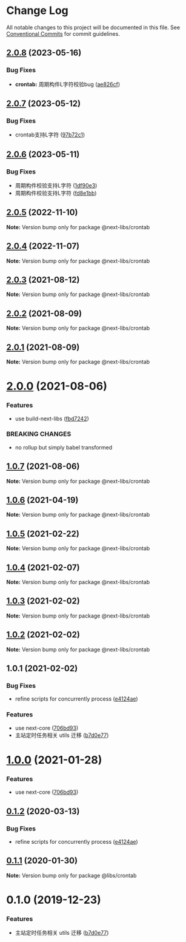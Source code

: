 # Change Log

All notable changes to this project will be documented in this file.
See [Conventional Commits](https://conventionalcommits.org) for commit guidelines.

## [2.0.8](https://github.com/easyops-cn/next-libs/compare/@next-libs/crontab@2.0.7...@next-libs/crontab@2.0.8) (2023-05-16)


### Bug Fixes

* **crontab:** 周期构件L字符校验bug ([ae826cf](https://github.com/easyops-cn/next-libs/commit/ae826cf4470da5c16ba966f76c24a6da409b2629))





## [2.0.7](https://github.com/easyops-cn/next-libs/compare/@next-libs/crontab@2.0.6...@next-libs/crontab@2.0.7) (2023-05-12)


### Bug Fixes

* crontab支持L字符 ([97b72c1](https://github.com/easyops-cn/next-libs/commit/97b72c12b4e8ab24c56e314ebceedb643bc6197f))





## [2.0.6](https://github.com/easyops-cn/next-libs/compare/@next-libs/crontab@2.0.5...@next-libs/crontab@2.0.6) (2023-05-11)


### Bug Fixes

* 周期构件校验支持L字符 ([1df90e3](https://github.com/easyops-cn/next-libs/commit/1df90e38276f5e27b5fd0fd71dfd4b47e2b2dddd))
* 周期构件校验支持L字符 ([fd8e1bb](https://github.com/easyops-cn/next-libs/commit/fd8e1bb861d060d98e52b83c139535de10110c9b))





## [2.0.5](https://github.com/easyops-cn/next-libs/compare/@next-libs/crontab@2.0.4...@next-libs/crontab@2.0.5) (2022-11-10)

**Note:** Version bump only for package @next-libs/crontab





## [2.0.4](https://github.com/easyops-cn/next-libs/compare/@next-libs/crontab@2.0.3...@next-libs/crontab@2.0.4) (2022-11-07)

**Note:** Version bump only for package @next-libs/crontab





## [2.0.3](https://github.com/easyops-cn/next-libs/compare/@next-libs/crontab@2.0.2...@next-libs/crontab@2.0.3) (2021-08-12)

**Note:** Version bump only for package @next-libs/crontab





## [2.0.2](https://github.com/easyops-cn/next-libs/compare/@next-libs/crontab@2.0.1...@next-libs/crontab@2.0.2) (2021-08-09)

**Note:** Version bump only for package @next-libs/crontab

## [2.0.1](https://github.com/easyops-cn/next-libs/compare/@next-libs/crontab@2.0.0...@next-libs/crontab@2.0.1) (2021-08-09)

**Note:** Version bump only for package @next-libs/crontab

# [2.0.0](https://github.com/easyops-cn/next-libs/compare/@next-libs/crontab@1.0.7...@next-libs/crontab@2.0.0) (2021-08-06)

### Features

- use build-next-libs ([fbd7242](https://github.com/easyops-cn/next-libs/commit/fbd724251174363ac27974b1804ee5d56d6e3d7c))

### BREAKING CHANGES

- no rollup but simply babel transformed

## [1.0.7](https://github.com/easyops-cn/next-libs/compare/@next-libs/crontab@1.0.6...@next-libs/crontab@1.0.7) (2021-08-06)

**Note:** Version bump only for package @next-libs/crontab

## [1.0.6](https://github.com/easyops-cn/next-libs/compare/@next-libs/crontab@1.0.5...@next-libs/crontab@1.0.6) (2021-04-19)

**Note:** Version bump only for package @next-libs/crontab

## [1.0.5](https://github.com/easyops-cn/next-libs/compare/@next-libs/crontab@1.0.3...@next-libs/crontab@1.0.5) (2021-02-22)

**Note:** Version bump only for package @next-libs/crontab

## [1.0.4](https://github.com/easyops-cn/next-libs/compare/@next-libs/crontab@1.0.3...@next-libs/crontab@1.0.4) (2021-02-07)

**Note:** Version bump only for package @next-libs/crontab

## [1.0.3](https://github.com/easyops-cn/next-libs/compare/@next-libs/crontab@1.0.2...@next-libs/crontab@1.0.3) (2021-02-02)

**Note:** Version bump only for package @next-libs/crontab

## [1.0.2](https://github.com/easyops-cn/next-libs/compare/@next-libs/crontab@1.0.1...@next-libs/crontab@1.0.2) (2021-02-02)

**Note:** Version bump only for package @next-libs/crontab

## 1.0.1 (2021-02-02)

### Bug Fixes

- refine scripts for concurrently process ([e4124ae](https://github.com/easyops-cn/next-libs/commit/e4124ae))

### Features

- use next-core ([706bd93](https://github.com/easyops-cn/next-libs/commit/706bd93))
- 主站定时任务相关 utils 迁移 ([b7d0e77](https://github.com/easyops-cn/next-libs/commit/b7d0e77))

# [1.0.0](https://git.easyops.local/anyclouds/next-libs/compare/@libs/crontab@0.1.2...@libs/crontab@1.0.0) (2021-01-28)

### Features

- use next-core ([706bd93](https://git.easyops.local/anyclouds/next-libs/commits/706bd93))

## [0.1.2](https://git.easyops.local/anyclouds/next-libs/compare/@libs/crontab@0.1.1...@libs/crontab@0.1.2) (2020-03-13)

### Bug Fixes

- refine scripts for concurrently process ([e4124ae](https://git.easyops.local/anyclouds/next-libs/commits/e4124ae))

## [0.1.1](https://git.easyops.local/anyclouds/next-libs/compare/@libs/crontab@0.1.0...@libs/crontab@0.1.1) (2020-01-30)

**Note:** Version bump only for package @libs/crontab

# 0.1.0 (2019-12-23)

### Features

- 主站定时任务相关 utils 迁移 ([b7d0e77](https://git.easyops.local/anyclouds/next-libs/commits/b7d0e77))
